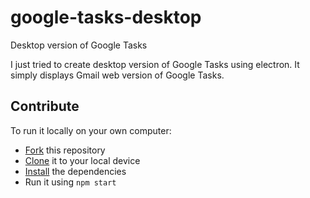 # google-tasks-desktop
Desktop version of Google Tasks

I just tried to create desktop version of Google Tasks using electron. It simply displays Gmail web version of Google Tasks.

## Contribute

To run it locally on your own computer:

* [Fork](https://help.github.com/articles/fork-a-repo/) this repository
* [Clone](https://help.github.com/articles/cloning-a-repository/) it to your
  local device
* [Install](https://yarnpkg.com/en/docs/cli/install) the dependencies
* Run it using `npm start`

